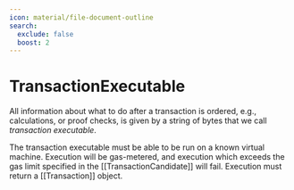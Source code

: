 ```yaml
---
icon: material/file-document-outline
search:
  exclude: false
  boost: 2
---
```


# TransactionExecutable

All information about what to do after a transaction is ordered, e.g., calculations, or proof checks,
is given by a string of bytes that we call _transaction executable_.

The transaction executable must be able to be run on a known virtual machine. Execution will be gas-metered,
and execution which exceeds the gas limit specified in the [[TransactionCandidate]] will fail. Execution
must return a [[Transaction]] object.